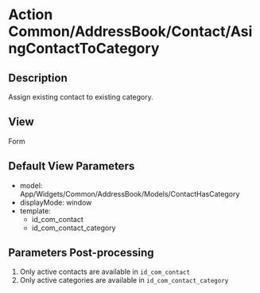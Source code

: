 # Action Common/AddressBook/Contact/AsingContactToCategory

## Description

Assign existing contact to existing category.

## View

Form

## Default View Parameters

* model: App/Widgets/Common/AddressBook/Models/ContactHasCategory
* displayMode: window
* template:
  * id_com_contact
  * id_com_contact_category

## Parameters Post-processing

  1. Only active contacts are available in `id_com_contact`
  2. Only active categories are available in `id_com_contact_category`